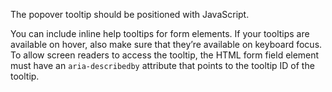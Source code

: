 The popover tooltip should be positioned with JavaScript.

You can include inline help tooltips for form elements. If your tooltips are available on hover, also make sure that they’re available on keyboard focus. To allow screen readers to access the tooltip, the HTML form field element must  have an `aria-describedby` attribute that points to the tooltip ID of the tooltip.
